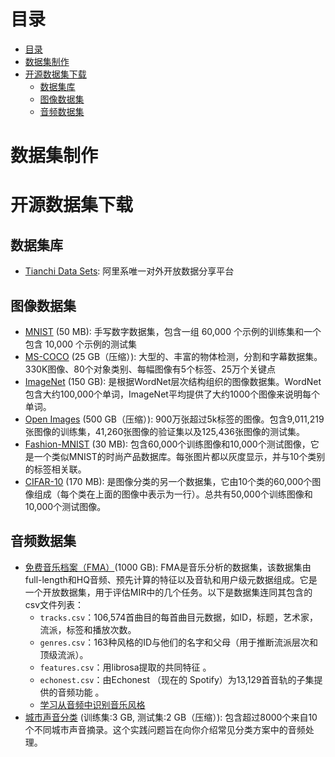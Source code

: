 # 目录
- [目录](#目录)
- [数据集制作](#数据集制作)
- [开源数据集下载](#开源数据集下载)
  - [数据集库](#数据集库)
  - [图像数据集](#图像数据集)
  - [音频数据集](#音频数据集)

# 数据集制作
# 开源数据集下载
## 数据集库
- [Tianchi Data Sets](https://tianchi.aliyun.com/dataset): 阿里系唯一对外开放数据分享平台
## 图像数据集
- [MNIST](https://datahack.analyticsvidhya.com/contest/practice-problem-identify-the-digits/?spm=a2c6h.12873639.0.0.52b8f729Cs5pxU) (50 MB): 手写数字数据集，包含一组 60,000 个示例的训练集和一个包含 10,000 个示例的测试集
- [MS-COCO](http://cocodataset.org/?spm=a2c6h.12873639.0.0.52b8f729Cs5pxU#home) (25 GB（压缩）): 大型的、丰富的物体检测，分割和字幕数据集。330K图像、80个对象类别、每幅图像有5个标签、25万个关键点
- [ImageNet](http://www.image-net.org/?spm=a2c6h.12873639.0.0.52b8f729Cs5pxU) (150 GB): 是根据WordNet层次结构组织的图像数据集。WordNet包含大约100,000个单词，ImageNet平均提供了大约1000个图像来说明每个单词。
- [Open Images](https://github.com/openimages/dataset?spm=a2c6h.12873639.0.0.52b8f729Cs5pxU) (500 GB（压缩）): 900万张超过5k标签的图像。包含9,011,219张图像的训练集，41,260张图像的验证集以及125,436张图像的测试集。
- [Fashion-MNIST](https://github.com/zalandoresearch/fashion-mnist?spm=a2c6h.12873639.0.0.52b8f729Cs5pxU) (30 MB): 包含60,000个训练图像和10,000个测试图像，它是一个类似MNIST的时尚产品数据库。每张图片都以灰度显示，并与10个类别的标签相关联。
- [CIFAR-10](http://www.cs.toronto.edu/~kriz/cifar.html?spm=a2c6h.12873639.0.0.52b8f729Cs5pxU) (170 MB): 是图像分类的另一个数据集，它由10个类的60,000个图像组成（每个类在上面的图像中表示为一行）。总共有50,000个训练图像和10,000个测试图像。


## 音频数据集
- [免费音乐档案（FMA）](https://github.com/mdeff/fma?spm=a2c6h.12873639.0.0.52b8f729Cs5pxU)(1000 GB): FMA是音乐分析的数据集，该数据集由full-length和HQ音频、预先计算的特征以及音轨和用户级元数据组成。它是一个开放数据集，用于评估MIR中的几个任务。以下是数据集连同其包含的csv文件列表：
  - `tracks.csv`：106,574首曲目的每首曲目元数据，如ID，标题，艺术家，流派，标签和播放次数。
  - `genres.csv`：163种风格的ID与他们的名字和父母（用于推断流派层次和顶级流派）。
  - `features.csv`：用librosa提取的共同特征 。
  - `echonest.csv`：由Echonest （现在的 Spotify）为13,129首音轨的子集提供的音频功能 。
  - [学习从音频中识别音乐风格](https://arxiv.org/pdf/1803.05337.pdf?spm=a2c6h.12873639.0.0.52b8f729Cs5pxU&file=1803.05337.pdf)
- [城市声音分类](https://datahack.analyticsvidhya.com/contest/practice-problem-urban-sound-classification/?spm=a2c6h.12873639.0.0.52b8f729Cs5pxU) (训练集:3 GB, 测试集:2 GB（压缩）): 包含超过8000个来自10个不同城市声音摘录。这个实践问题旨在向你介绍常见分类方案中的音频处理。

